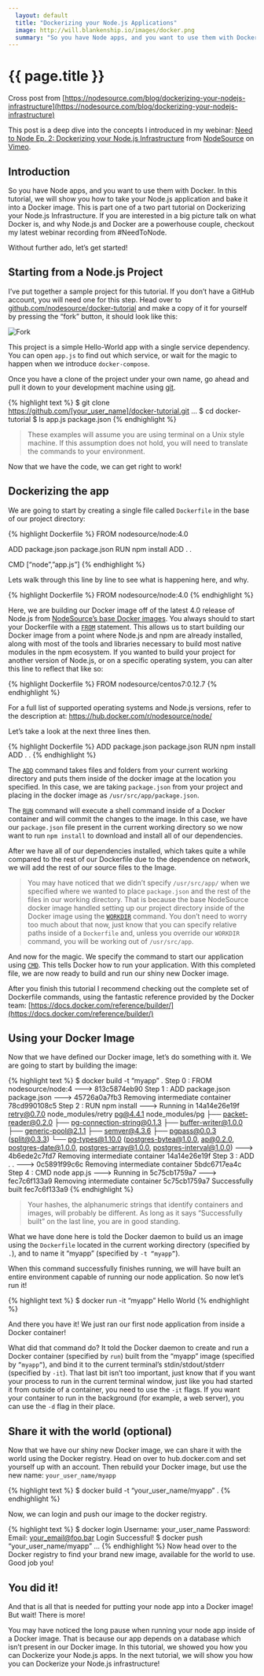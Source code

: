 ```yaml
---
  layout: default
  title: "Dockerizing your Node.js Applications"
  image: http://will.blankenship.io/images/docker.png
  summary: "So you have Node apps, and you want to use them with Docker. In this tutorial, we will show you how to take your Node.js application and bake it into a Docker image."
---
```


# {{ page.title }}


Cross post from [https://nodesource.com/blog/dockerizing-your-nodejs-infrastructure](https://nodesource.com/blog/dockerizing-your-nodejs-infrastructure)

This post is a deep dive into the concepts I introduced in my webinar: <a href="https://vimeo.com/139768813">Need to Node Ep. 2: Dockerizing your Node.js Infrastructure</a> from <a href="https://vimeo.com/nodesource">NodeSource</a> on <a href="https://vimeo.com">Vimeo</a>.

## Introduction

So you have Node apps, and you want to use them with Docker. In this tutorial, we will show you how to take your Node.js application and bake it into a Docker image. This is part one of a two part tutorial on Dockerizing your Node.js Infrastructure. If you are interested in a big picture talk on what Docker is, and why Node.js and Docker are a powerhouse couple, checkout my latest webinar recording from #NeedToNode.

Without further ado, let’s get started!

## Starting from a Node.js Project

I’ve put together a sample project for this tutorial. If you don’t have a GitHub account, you will need one for this step. Head over to [github.com/nodesource/docker-tutorial](https://github.com/nodesource/docker-tutorial) and make a copy of it for yourself by pressing the “fork” button, it should look like this:

![Fork](https://cldup.com/yBRkaUTo8u.png)

This project is a simple Hello-World app with a single service dependency. You can open `app.js` to find out which service, or wait for the magic to happen when we introduce `docker-compose`.

Once you have a clone of the project under your own name, go ahead and pull it down to your development machine using [git](http://git-scm.com/).

{% highlight text %}
$ git clone https://github.com/[your_user_name]/docker-tutorial.git
…
$ cd docker-tutorial
$ ls
app.js package.json
{% endhighlight %}
> These examples will assume you are using terminal on a Unix style machine. If this assumption does not hold, you will need to translate the commands to your environment.

Now that we have the code, we can get right to work!

## Dockerizing the app

We are going to start by creating a single file called `Dockerfile` in the base of our project directory:

{% highlight Dockerfile %}
FROM nodesource/node:4.0

ADD package.json package.json
RUN npm install
ADD . .

CMD [“node”,”app.js”]
{% endhighlight %}

Lets walk through this line by line to see what is happening here, and why.

{% highlight Dockerfile %}
FROM nodesource/node:4.0
{% endhighlight %}

Here, we are building our Docker image off of the latest 4.0 release of Node.js from [NodeSource’s base Docker images](https://github.com/nodesource/docker-node). You always should to start your Dockerfile with a [`FROM`](https://docs.docker.com/reference/builder/#from) statement. This allows us to start building our Docker image from a point where Node.js and npm are already installed, along with most of the tools and libraries necessary to build most native modules in the npm ecosystem. If you wanted to build your project for another version of Node.js, or on a specific operating system, you can alter this line to reflect that like so:

{% highlight Dockerfile %}
FROM nodesource/centos7:0.12.7
{% endhighlight %}

For a full list of supported operating systems and Node.js versions, refer to the description at: https://hub.docker.com/r/nodesource/node/

Let’s take a look at the next three lines then.

{% highlight Dockerfile %}
ADD package.json package.json
RUN npm install
ADD . .
{% endhighlight %}

The [`ADD`](https://docs.docker.com/reference/builder/#add) command takes files and folders from your current working directory and puts them inside of the docker image at the location you specified. In this case, we are taking `package.json` from your project and placing in the docker image as `/usr/src/app/package.json`.

The [`RUN`](https://docs.docker.com/reference/builder/#run) command will execute a shell command inside of a Docker container and will commit the changes to the image. In this case, we have our `package.json` file present in the current working directory so we now want to run `npm install` to download and install all of our dependencies.

After we have all of our dependencies installed, which takes quite a while compared to the rest of our Dockerfile due to the dependence on network, we will add the rest of our source files to the Image. 

> You may have noticed that we didn’t specify `/usr/src/app/` when we specified where we wanted to place `package.json` and the rest of the files in our working directory. That is because the base NodeSource docker image handled setting up our project directory inside of the Docker image using the [`WORKDIR`](https://docs.docker.com/reference/builder/#workdir) command. You don’t need to worry too much about that now, just know that you can specify relative paths inside of a `Dockerfile` and, unless you override our `WORKDIR` command, you will be working out of `/usr/src/app`.

And now for the magic. We specify the command to start our application using [`CMD`](https://docs.docker.com/reference/builder/#cmd). This tells Docker how to run your application. With this completed file, we are now ready to build and run our shiny new Docker image.

After you finish this tutorial I recommend checking out the complete set of Dockerfile commands, using the fantastic reference provided by the Docker team: [https://docs.docker.com/reference/builder/](https://docs.docker.com/reference/builder/)

## Using your Docker Image

Now that we have defined our Docker image, let’s do something with it. We are going to start by building the image:

{% highlight text %}
$ docker build -t “myapp” .
Step 0 : FROM nodesource/node:4
 ---> 813c5874eb90
Step 1 : ADD package.json package.json
 ---> 45726a0a7fb3
Removing intermediate container 78cd990108c5
Step 2 : RUN npm install
 ---> Running in 14a14e26e19f
retry@0.7.0 node_modules/retry
pg@4.4.1 node_modules/pg
├── packet-reader@0.2.0
├── pg-connection-string@0.1.3
├── buffer-writer@1.0.0
├── generic-pool@2.1.1
├── semver@4.3.6
├── pgpass@0.0.3 (split@0.3.3)
└── pg-types@1.10.0 (postgres-bytea@1.0.0, ap@0.2.0, postgres-date@1.0.0, postgres-array@1.0.0, postgres-interval@1.0.0)
 ---> 4b6ede2c7fd7
Removing intermediate container 14a14e26e19f
Step 3 : ADD . .
 ---> 0c5891f99c6c
Removing intermediate container 5bdc6717ea4c
Step 4 : CMD node app.js
 ---> Running in 5c75cb1759a7
 ---> fec7c6f133a9
Removing intermediate container 5c75cb1759a7
Successfully built fec7c6f133a9
{% endhighlight %}
> Your hashes, the alphanumeric strings that identify containers and images, will probably be different. As long as it says “Successfully built” on the last line, you are in good standing.

What we have done here is told the Docker daemon to build us an image using the `Dockerfile` located in the current working directory (specified by `.`), and to name it “myapp” (specified  by `-t “myapp”`).

When this command successfully finishes running, we will have built an entire environment capable of running our node application. So now let’s run it!

{% highlight text %}
$ docker run -it “myapp”
Hello World
{% endhighlight %}

And there you have it! We just ran our first node application from inside a Docker container!

What did that command do? It told the Docker daemon to create and run a Docker container (specified by `run`) built from the “myapp” image (specified by `”myapp”`), and bind it to the current terminal’s stdin/stdout/stderr (specified by `-it`). That last bit isn’t too important, just know that if you want your process to run in the current terminal window, just like you had started it from outside of a container, you need to use the `-it` flags. If you want your container to run in the background (for example, a web server), you can use the `-d` flag in their place.

## Share it with the world (optional)

Now that we have our shiny new Docker image, we can share it with the world using the Docker registry. Head on over to hub.docker.com and set yourself up with an account. Then rebuild your Docker image, but use the new name: `your_user_name/myapp`

{% highlight text %}
$ docker build -t “your_user_name/myapp” .
{% endhighlight %}

Now, we can login and push our image to the docker registry.

{% highlight text %}
$ docker login
Username: your_user_name
Password:
Email: your_email@foo.bar
Login Successful!
$ docker push “your_user_name/myapp”
…
{% endhighlight %}
Now head over to the Docker registry to find your brand new image, available for the world to use. Good job you!

## You did it!

And that is all that is needed for putting your node app into a Docker image! But wait! There is more!

You may have noticed the long pause when running your node app inside of a Docker image. That is because our app depends on a database which isn’t present in our Docker image. In this tutorial, we showed you how you can Dockerize your Node.js apps. In the next tutorial, we will show you how you can Dockerize your Node.js infrastructure!


